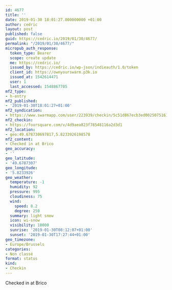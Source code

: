 ```yaml
---
id: 4677
title: ''
date: 2019-01-30 18:01:27.000000000 +01:00
author: cedric
layout: post
published: false
guid: https://cedric.io/2019/01/30/4677/
permalink: "/2019/01/30/4677/"
micropub_auth_response:
  token_type: Bearer
  scope: create update
  me: https://cedric.io/
  issued_by: https://cedric.io/wp-json/indieauth/1.0/token
  client_id: https://ownyourswarm.p3k.io
  issued_at: 1542614471
  user: 1
  last_accessed: 1548867705
mf2_type:
- h-entry
mf2_published:
- '2019-01-30T18:01:27+01:00'
mf2_syndication:
- https://www.swarmapp.com/user/223939/checkin/5c51d867ecb3ed0025075161
mf2_checkin:
- https://foursquare.com/v/4d9aea823f78548116a2d3d1
mf2_location:
- geo:49.678730697817,5.8233926198578
mf2_content:
- Checked in at Brico
geo_accuracy:
- ''
geo_latitude:
- '49.6787307'
geo_longitude:
- '5.8233926'
geo_weather:
  temperature: -1
  humidity: 92
  pressure: 995
  cloudiness: 75
  wind:
    speed: 8.2
    degree: 250
  summary: light snow
  icon: wi-snow
  visibility: 10000
  sunrise: '2019-01-30T08:12:07+01:00'
  sunset: '2019-01-30T17:27:44+01:00'
geo_timezone:
- Europe/Brussels
categories:
- Non classé
format: status
kind:
- Checkin
---
```

Checked in at Brico